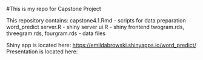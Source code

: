 #This is my repo for Capstone Project

This repository contains:
capstone4.1.Rmd - scripts for data preparation
word_predict
  server.R - shiny server
  ui.R - shiny frontend
  twogram.rds, threegram.rds, fourgram.rds - data files
  

Shiny app is located here: https://emildabrowski.shinyapps.io/word_predict/
Presentation is located here: 